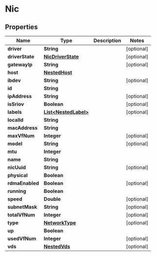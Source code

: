 

# Nic


## Properties

Name | Type | Description | Notes
------------ | ------------- | ------------- | -------------
**driver** | **String** |  |  [optional]
**driverState** | [**NicDriverState**](NicDriverState.md) |  |  [optional]
**gatewayIp** | **String** |  |  [optional]
**host** | [**NestedHost**](NestedHost.md) |  | 
**ibdev** | **String** |  |  [optional]
**id** | **String** |  | 
**ipAddress** | **String** |  |  [optional]
**isSriov** | **Boolean** |  |  [optional]
**labels** | [**List&lt;NestedLabel&gt;**](NestedLabel.md) |  |  [optional]
**localId** | **String** |  | 
**macAddress** | **String** |  | 
**maxVfNum** | **Integer** |  |  [optional]
**model** | **String** |  |  [optional]
**mtu** | **Integer** |  | 
**name** | **String** |  | 
**nicUuid** | **String** |  |  [optional]
**physical** | **Boolean** |  | 
**rdmaEnabled** | **Boolean** |  |  [optional]
**running** | **Boolean** |  | 
**speed** | **Double** |  |  [optional]
**subnetMask** | **String** |  |  [optional]
**totalVfNum** | **Integer** |  |  [optional]
**type** | [**NetworkType**](NetworkType.md) |  |  [optional]
**up** | **Boolean** |  | 
**usedVfNum** | **Integer** |  |  [optional]
**vds** | [**NestedVds**](NestedVds.md) |  |  [optional]



